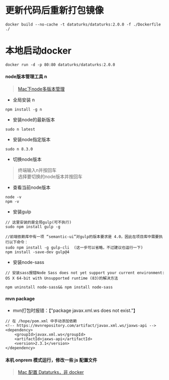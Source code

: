<!--
 * @Author: Azhou
 * @Date: 2021-04-22 23:26:23
 * @LastEditors: Azhou
 * @LastEditTime: 2021-04-29 18:29:55
-->
# 更新代码后重新打包镜像
  ```
  docker build --no-cache -t dataturks/dataturks:2.0.0 -f ./Dockerfile ./
  ```
# 本地启动docker
  ```
  docker run -d -p 80:80 dataturks/dataturks:2.0.0
  ```
#### node版本管理工具 n
> [Mac下node多版本管理](https://blog.csdn.net/qq_40183053/article/details/107390818)
+ 全局安装 n
```
npm install -g n
```
+ 安装node的最新版本
```
sudo n latest
```
+ 安装node指定版本
```
sudo n 8.3.0
```
+ 切换node版本
> 终端输入n并按回车  
> 选择要切换的node版本并按回车

+ 查看当前node版本
```
node -v
npm -v
```
+ 安装gulp
```
// 这里安装的是全局gulp(可不执行)
sudo npm install gulp -g

//前端依赖库中有一项 “semantic-ui”对gulp的版本要求是 4.0，因此在项目库中需要执行以下命令：
sudo npm install -g gulp-cli  (这一步可以省略，不过建议也运行一下)
npm install -save-dev gulp@4

```
+ 安装node-sass
```
// 安装sass报错Node Sass does not yet support your current environment: OS X 64-bit with Unsupported runtime (83)的解决方法

npm uninstall node-sass&& npm install node-sass
```

#### mvn package
+ mvn打包时报错：【"package javax.xml.ws does not exist."】
```
// 在 /hope/pom.xml 中手动添加依赖
<!-- https://mvnrepository.com/artifact/javax.xml.ws/jaxws-api -->
<dependency>
    <groupId>javax.xml.ws</groupId>
    <artifactId>jaxws-api</artifactId>
    <version>2.3.1</version>
</dependency>
```

#### 本机 onprem 模式运行，修改一些 js 配置文件
> [Mac 配置 Dataturks，非 docker](https://www.jianshu.com/p/326190494c04)